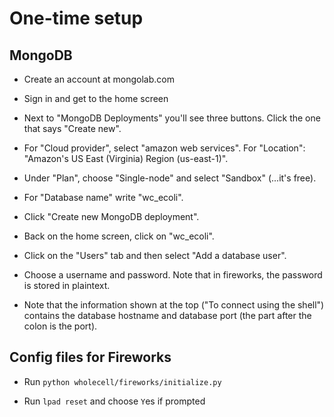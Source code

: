 # One-time setup

## MongoDB

* Create an account at mongolab.com

* Sign in and get to the home screen

* Next to "MongoDB Deployments" you'll see three buttons. Click the one that says "Create new".

* For "Cloud provider", select "amazon web services".  For "Location": "Amazon's US East (Virginia) Region (us-east-1)".

* Under "Plan", choose "Single-node" and select "Sandbox" (...it's free).

* For "Database name" write "wc_ecoli".

* Click "Create new MongoDB deployment".

* Back on the home screen, click on "wc_ecoli".

* Click on the "Users" tab and then select "Add a database user".

* Choose a username and password.  Note that in fireworks, the password is stored in plaintext.

* Note that the information shown at the top ("To connect using the shell") contains the database hostname and database port (the part after the colon is the port).

## Config files for Fireworks

* Run `python wholecell/fireworks/initialize.py`

* Run `lpad reset` and choose `Y`es if prompted